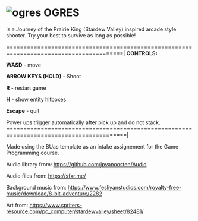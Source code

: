 #  ![ogres](https://github.com/user-attachments/assets/578372d7-d3e9-45e5-ad3d-153a6ed92998) OGRES

is a Journey of the Prairie King (Stardew Valley) inspired arcade style shooter.
Try your best to survive as long as possible!


========================================================================================|
**CONTROLS:**

**WASD** - move 

**ARROW KEYS (HOLD)** - Shoot

**R** - restart game

**H** - show entity hitboxes

**Escape** - quit

Power ups trigger automatically after pick up and do not stack.
=========================================================================================|



Made using the BUas template as an intake assignement for the Game Programming course.

Audio library from: https://github.com/jpvanoosten/Audio

Audio files from: https://sfxr.me/

Background music from: https://www.fesliyanstudios.com/royalty-free-music/download/8-bit-adventure/2282

Art from: https://www.spriters-resource.com/pc_computer/stardewvalley/sheet/82481/





